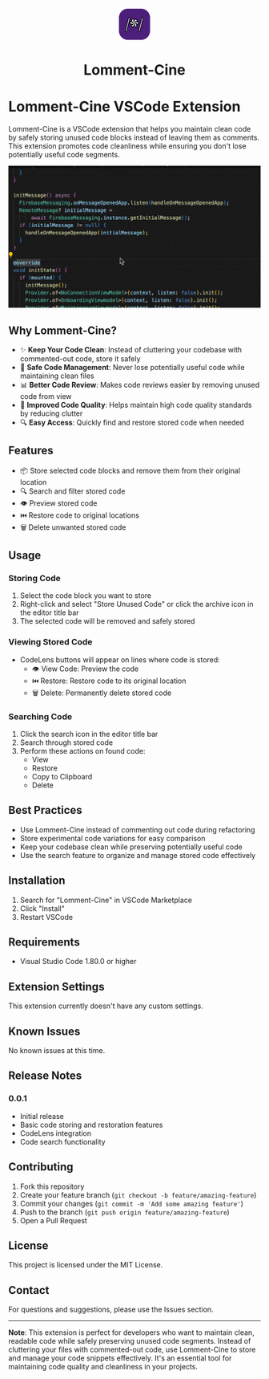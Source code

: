 <div align="center">
  <img src="https://raw.githubusercontent.com/zekkontro/lomment-cine/main/images/icon.png" width="64" height="64" alt="Lomment-Cine Logo">
  <h1>Lomment-Cine</h1>
</div>

# Lomment-Cine VSCode Extension

Lomment-Cine is a VSCode extension that helps you maintain clean code by safely storing unused code blocks instead of leaving them as comments. This extension promotes code cleanliness while ensuring you don't lose potentially useful code segments.

<div align="center">
  <img src="https://raw.githubusercontent.com/zekkontro/lomment-cine/main/images/introduction.gif" alt="Lomment-Cine Usage Demo" width="800">
</div>

## Why Lomment-Cine?

- ✨ **Keep Your Code Clean**: Instead of cluttering your codebase with commented-out code, store it safely
- 🔄 **Safe Code Management**: Never lose potentially useful code while maintaining clean files
- 📊 **Better Code Review**: Makes code reviews easier by removing unused code from view
- 🎯 **Improved Code Quality**: Helps maintain high code quality standards by reducing clutter
- 🔍 **Easy Access**: Quickly find and restore stored code when needed

## Features

- 📦 Store selected code blocks and remove them from their original location
- 🔍 Search and filter stored code
- 👁️ Preview stored code
- ⏮️ Restore code to original locations
- 🗑️ Delete unwanted stored code

## Usage

### Storing Code

1. Select the code block you want to store
2. Right-click and select "Store Unused Code" or click the archive icon in the editor title bar
3. The selected code will be removed and safely stored

### Viewing Stored Code

- CodeLens buttons will appear on lines where code is stored:
  - 👁️ View Code: Preview the code
  - ⏮️ Restore: Restore code to its original location
  - 🗑️ Delete: Permanently delete stored code

### Searching Code

1. Click the search icon in the editor title bar
2. Search through stored code
3. Perform these actions on found code:
   - View
   - Restore
   - Copy to Clipboard
   - Delete

## Best Practices

- Use Lomment-Cine instead of commenting out code during refactoring
- Store experimental code variations for easy comparison
- Keep your codebase clean while preserving potentially useful code
- Use the search feature to organize and manage stored code effectively

## Installation

1. Search for "Lomment-Cine" in VSCode Marketplace
2. Click "Install"
3. Restart VSCode

## Requirements

- Visual Studio Code 1.80.0 or higher

## Extension Settings

This extension currently doesn't have any custom settings.

## Known Issues

No known issues at this time.

## Release Notes

### 0.0.1

- Initial release
- Basic code storing and restoration features
- CodeLens integration
- Code search functionality

## Contributing

1. Fork this repository
2. Create your feature branch (`git checkout -b feature/amazing-feature`)
3. Commit your changes (`git commit -m 'Add some amazing feature'`)
4. Push to the branch (`git push origin feature/amazing-feature`)
5. Open a Pull Request

## License

This project is licensed under the MIT License.

## Contact

For questions and suggestions, please use the Issues section.

---

**Note**: This extension is perfect for developers who want to maintain clean, readable code while safely preserving unused code segments. Instead of cluttering your files with commented-out code, use Lomment-Cine to store and manage your code snippets effectively. It's an essential tool for maintaining code quality and cleanliness in your projects.
